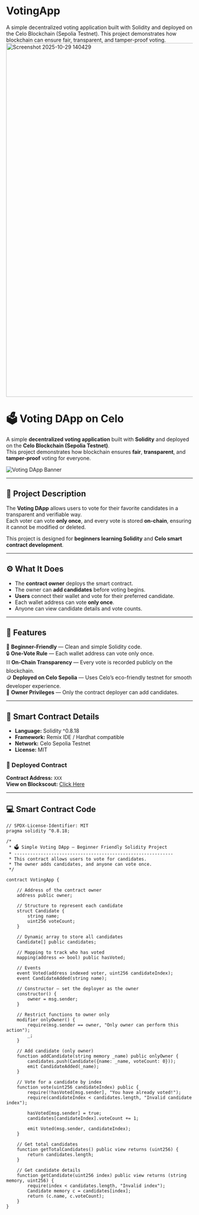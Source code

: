 # VotingApp
A simple decentralized voting application built with Solidity and deployed on the Celo Blockchain (Sepolia Testnet).
This project demonstrates how blockchain can ensure fair, transparent, and tamper-proof voting.
<img width="1896" height="955" alt="Screenshot 2025-10-29 140429" src="https://github.com/user-attachments/assets/95e57694-db25-45a9-b091-3a7d820dc020" />

# 🗳️ Voting DApp on Celo

A simple **decentralized voting application** built with **Solidity** and deployed on the **Celo Blockchain (Sepolia Testnet)**.  
This project demonstrates how blockchain ensures **fair**, **transparent**, and **tamper-proof** voting for everyone.  

![Voting DApp Banner](image)

---

## 📜 Project Description
The **Voting DApp** allows users to vote for their favorite candidates in a transparent and verifiable way.  
Each voter can vote **only once**, and every vote is stored **on-chain**, ensuring it cannot be modified or deleted.

This project is designed for **beginners learning Solidity** and **Celo smart contract development**.

---

## ⚙️ What It Does
- The **contract owner** deploys the smart contract.  
- The owner can **add candidates** before voting begins.  
- **Users** connect their wallet and vote for their preferred candidate.  
- Each wallet address can vote **only once**.  
- Anyone can view candidate details and vote counts.  

---

## 🌟 Features
🧠 **Beginner-Friendly** — Clean and simple Solidity code.  
🔒 **One-Vote Rule** — Each wallet address can vote only once.  
⛓️ **On-Chain Transparency** — Every vote is recorded publicly on the blockchain.  
🪙 **Deployed on Celo Sepolia** — Uses Celo’s eco-friendly testnet for smooth developer experience.  
👑 **Owner Privileges** — Only the contract deployer can add candidates.  

---

## 📄 Smart Contract Details
- **Language:** Solidity ^0.8.18  
- **Framework:** Remix IDE / Hardhat compatible  
- **Network:** Celo Sepolia Testnet  
- **License:** MIT  

### 🔗 Deployed Contract
**Contract Address:** `XXX`  
**View on Blockscout:** [Click Here](https://sepolia-blockscout.celo-testnet.org/)  

---

## 💻 Smart Contract Code
```solidity
// SPDX-License-Identifier: MIT
pragma solidity ^0.8.18;

/*
 * 🗳️ Simple Voting DApp — Beginner Friendly Solidity Project
 * ------------------------------------------------------------
 * This contract allows users to vote for candidates.
 * The owner adds candidates, and anyone can vote once.
 */

contract VotingApp {

    // Address of the contract owner
    address public owner;

    // Structure to represent each candidate
    struct Candidate {
        string name;
        uint256 voteCount;
    }

    // Dynamic array to store all candidates
    Candidate[] public candidates;

    // Mapping to track who has voted
    mapping(address => bool) public hasVoted;

    // Events
    event Voted(address indexed voter, uint256 candidateIndex);
    event CandidateAdded(string name);

    // Constructor — set the deployer as the owner
    constructor() {
        owner = msg.sender;
    }

    // Restrict functions to owner only
    modifier onlyOwner() {
        require(msg.sender == owner, "Only owner can perform this action");
        _;
    }

    // Add candidate (only owner)
    function addCandidate(string memory _name) public onlyOwner {
        candidates.push(Candidate({name: _name, voteCount: 0}));
        emit CandidateAdded(_name);
    }

    // Vote for a candidate by index
    function vote(uint256 candidateIndex) public {
        require(!hasVoted[msg.sender], "You have already voted!");
        require(candidateIndex < candidates.length, "Invalid candidate index");

        hasVoted[msg.sender] = true;
        candidates[candidateIndex].voteCount += 1;

        emit Voted(msg.sender, candidateIndex);
    }

    // Get total candidates
    function getTotalCandidates() public view returns (uint256) {
        return candidates.length;
    }

    // Get candidate details
    function getCandidate(uint256 index) public view returns (string memory, uint256) {
        require(index < candidates.length, "Invalid index");
        Candidate memory c = candidates[index];
        return (c.name, c.voteCount);
    }
}

